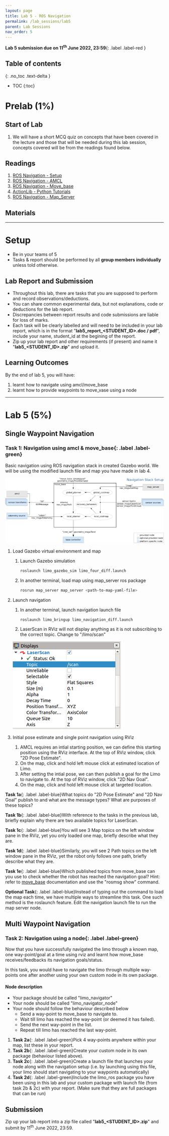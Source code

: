 ```yaml
---
layout: page
title: Lab 5 - ROS Navigation
permalink: /lab_sessions/lab5
parent: Lab Sessions
nav_order: 5
---
```

**Lab 5 submission due on 11<sup>th</sup> June 2022, 23:59**{: .label .label-red }

## Table of contents
{: .no_toc .text-delta }

- TOC
{:toc}

# Prelab (1%)

## Start of Lab
1. We will have a short MCQ quiz on concepts that have been covered in the lecture and those that will be needed during this lab session, concepts covered will be from the readings found below.

## Readings
1. [ROS Navigation - Setup](http://wiki.ros.org/navigation/Tutorials/RobotSetup)
2. [ROS Navigation - AMCL](http://wiki.ros.org/amcl)
3. [ROS Navigation - Move_base](http://wiki.ros.org/move_base)
4. [ActionLib - Python Tutorials](http://wiki.ros.org/actionlib_tutorials/Tutorials)
5. [ROS Navigation - Map_Server](http://wiki.ros.org/map_server)

## Materials

----

# Setup
* Be in your teams of 5
* Tasks & report should be performed by all **group members individually** unless told otherwise.

## Lab Report and Submission
* Throughout this lab, there are tasks that you are supposed to perform and record observations/deductions.
* You can share common experimental data, but not explanations, code or deductions for the lab report.
* Discrepancies between report results and code submissions are liable for loss of marks.
* Each task will be clearly labelled and will need to be included in your lab report, which is in the format "**lab5\_report\_<STUDENT\_ID>.doc / pdf**", include your name, student_id at the begining of the report.
* Zip up your lab report and other requirements (if present) and name it "**lab5\_<STUDENT\_ID>.zip**" and upload it.

## Learning Outcomes
By the end of lab 5, you will have:
1. learnt how to navigate using amcl/move_base
2. learnt how to provide waypoints to move_vase using a node

----

# Lab 5 (5%) 

## Single Waypoint Navigation
### **Task 1: Navigation using amcl & move_base**{: .label .label-green}
Basic navigation using ROS navigation stack in created Gazebo world. We will be using the modified launch file and map you have made in lab 4.

![overview_tf_small](assets/overview_tf_small.png)

1. Load Gazebo virtual environment and map
    1. Launch Gazebo simulation
        
        ```bash
        roslaunch limo_gazebo_sim limo_four_diff.launch
        ```

    2. In another terminal, load map using map_server ros package

        ```bash
        rosrun map_server map_server <path-to-map-yaml-file>
        ``` 
2. Launch navigation
    1. In another terminal, launch navigation launch file 

        ```bash
        roslaunch limo_bringup limo_navigation_diff.launch
        ```

    2. LaserScan in RViz will not display anything as it is not subscribing to the correct topic. Change to "/limo/scan"

     ![Laserscan](assets/Laserscan.png)

3. Initial pose estimate and single point navigation using RViz
    1. AMCL requires an intial starting position, we can define this starting position using the RViz interface. At the top of RViz window, click "2D Pose Estimate". 
    2. On the map, click and hold left mouse click at estimated location of Limo. 
    3. After setting the intial pose, we can then publish a goal for the Limo to navigate to. At the top of RViz window, click "2D Nav Goal". 
    4. On the map, click and hold left mouse click at targeted location. 

**Task 1a**{: .label .label-blue}What topics do "2D Pose Estimate" and "2D Nav Goal" publish to and what are the message types? What are purposes of these topics?

**Task 1b**{: .label .label-blue}With reference to the tasks in the previous lab, briefly explain why there are two available topics for LaserScan.

**Task 1c**{: .label .label-blue}You will see 3 Map topics on the left window pane in the RViz, yet you only loaded one map, briefly describe what they are. 

**Task 1d**{: .label .label-blue}Similarly, you will see 2 Path topics on the left window pane in the RViz, yet the robot only follows one path, briefly describe what they are. 

**Task 1e**{: .label .label-blue}Which published topics from move_base can you use to check whether the robot has reached the navigation goal? Hint: refer to [move_base](http://wiki.ros.org/move_base) documentation and use the "rosmsg show" command.  

**Optional Task**{: .label .label-blue}Instead of typing out the command to load the map each time, we have multiple ways to streamline this task. One such method is the roslaunch feature. Edit the navigation launch file to run the map server node. 

## Multi Waypoint Navigation
### **Task 2: Navigation using a node**{: .label .label-green}
Now that you have successfully navigated the limo through a known map, one way-point/goal at a time using rviz and learnt how move_base receives/feedbacks its navigation goals/status.

In this task, you would have to navigate the limo through multiple way-points one after another using your own custom node in its own package. 

#### **Node description**
* Your package should be called "limo_navigator"
* Your node should be called "limo_navigator_node"
* Your node should follow the behaviour described below
   * Send a way-point to move_base to navigate to.
   * Wait till limo has reached the way-point (or deemed it has failed).
   * Send the next way-point in the list.
   * Repeat till limo has reached the last way-point.

1. **Task 2a**{: .label .label-green}Pick 4 way-points anywhere within your map, list these in your report.
2. **Task 2b**{: .label .label-green}Create your custom node in its own package (behaviour listed above).
3. **Task 2c**{: .label .label-green}Create a launch file that launches your node along with the navigation setup (i.e. by launching using this file, your limo should start navigating to your waypoints automatically)
4. **Task 2d**{: .label .label-green}Include the limo_ros package you have been using in this lab and your custom package with launch file (from task 2b & 2c) with your report. (Make sure that they are full packages that can be run)



## Submission
Zip up your lab report into a zip file called "**lab5\_<STUDENT\_ID>.zip**" and submit by 11<sup>th</sup> June 2022, 23:59.